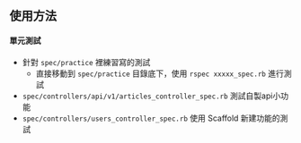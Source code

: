 ## 使用方法
#### 單元測試

* 針對 `spec/practice` 裡練習寫的測試
    * 直接移動到 `spec/practice` 目錄底下，使用 `rspec xxxxx_spec.rb` 進行測試
* `spec/controllers/api/v1/articles_controller_spec.rb` 測試自製api小功能
* `spec/controllers/users_controller_spec.rb` 使用 Scaffold 新建功能的測試